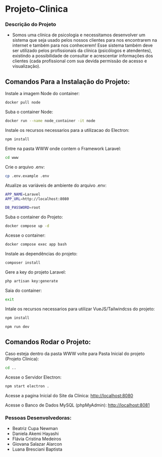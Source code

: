 # Projeto-Clinica

### Descrição do Projeto
- Somos uma clínica de psicologia e necessitamos desenvolver um sistema que seja usado pelos nossos clientes para nos encontrarem na internet e também para nos conhecerem! Esse sistema também deve ser utilizado pelos profissionais da clínica (psicólogos e atendentes), existindo a possibilidade de consultar e acrescentar informações dos clientes (cada profissional com sua devida permissão de acesso e visualização).


## Comandos Para a Instalação do Projeto:
Instale a imagem Node do container:
```sh
docker pull node
```
Suba o container Node:
```sh
docker run --name node_container -it node
```
Instale os recursos necessarios para a utilizacao do Electron:
```sh
npm install
```
Entre na pasta WWW onde contem o Framework Laravel:
```sh
cd www
```
Crie o arquivo .env:
```sh
cp .env.example .env
```
Atualize as variáveis de ambiente do arquivo .env:
```sh
APP_NAME=Laravel
APP_URL=http://localhost:8080

DB_PASSWORD=root
```
Suba o container do Projeto:
```sh
docker compose up -d
```
Acesse o container:
```sh
docker compose exec app bash
```
Instale as dependências do projeto:
```sh
composer install
```
Gere a key do projeto Laravel:
```sh
php artisan key:generate
```
Saia do container:
```sh
exit
```
Intale os recursos necessarios para utilizar VueJS/Tailwindcss do projeto:
```sh
npm install
```
```sh
npm run dev
```


## Comandos Rodar o Projeto:
Caso esteja dentro da pasta WWW volte para Pasta Inicial do projeto (Projeto Clinica):
```sh
cd ..
```
Acesse o Servidor Electron:
```sh
npm start electron .
```

Acesse a pagina Inicial do Site da Clinica:
[http://localhost:8080](http://localhost:8080)

Acesse o Banco de Dados MySQL (phpMyAdmin):
[http://localhost:8081](http://localhost:8081)


### Pessoas Desenvolvedoras: 
- Beatriz Cupa Newman
- Daniela Akemi Hayashi
- Flávia Cristina Medeiros
- Giovana Salazar Alarcon
- Luana Bresciani Baptista
